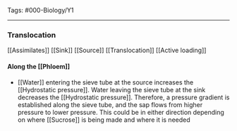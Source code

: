 Tags: #000-Biology/Y1

---
### Translocation
[[Assimilates]]
[[Sink]]
[[Source]]
[[Translocation]]
[[Active loading]]

#### Along the [[Phloem]]
- [[Water]] entering the sieve tube at the source increases the [[Hydrostatic pressure]]. Water leaving the sieve tube at the sink decreases the [[Hydrostatic pressure]]. Therefore, a pressure gradient is established along the sieve tube, and the sap flows from higher pressure to lower pressure. This could be in either direction depending on where [[Sucrose]] is being made and where it is needed